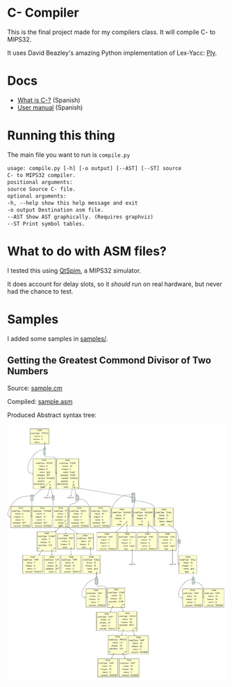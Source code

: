 # C- Compiler

This is the final project made for my compilers class. It will compile C- to MIPS32.

It uses David Beazley's amazing Python implementation of Lex-Yacc: [Ply](https://www.dabeaz.com/ply/).

# Docs

- [What is C-?](docs/Lenguaje_C-.pdf) (Spanish)
- [User manual](docs/DocProyecto4.pdf) (Spanish)

# Running this thing
The main file you want to run is `compile.py`
```
usage: compile.py [-h] [-o output] [--AST] [--ST] source
C- to MIPS32 compiler.
positional arguments:
source Source C- file.
optional arguments:
-h, --help show this help message and exit
-o output Destination asm file.
--AST Show AST graphically. (Requires graphviz)
--ST Print symbol tables.
```

# What to do with ASM files?

I tested this using [QtSpim](http://spimsimulator.sourceforge.net/), a MIPS32 simulator.

It does account for delay slots, so it _should_ run on real hardware, but never had the chance to test.

# Samples
I added some samples in [samples/](samples/).

## Getting the Greatest Commond Divisor of Two Numbers
Source: [sample.cm](samples/sample.cm)

Compiled: [sample.asm](samples/sample.asm)

Produced Abstract syntax tree:

![AST](img/sample-ast.png)
